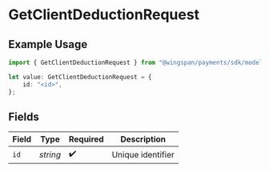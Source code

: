 # GetClientDeductionRequest

## Example Usage

```typescript
import { GetClientDeductionRequest } from "@wingspan/payments/sdk/models/operations";

let value: GetClientDeductionRequest = {
    id: "<id>",
};
```

## Fields

| Field              | Type               | Required           | Description        |
| ------------------ | ------------------ | ------------------ | ------------------ |
| `id`               | *string*           | :heavy_check_mark: | Unique identifier  |